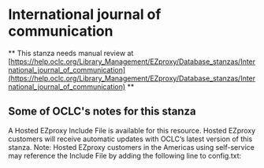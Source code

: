 # International journal of communication
** This stanza needs manual review at [https://help.oclc.org/Library_Management/EZproxy/Database_stanzas/International_journal_of_communication](https://help.oclc.org/Library_Management/EZproxy/Database_stanzas/International_journal_of_communication) **

## Some of OCLC's notes for this stanza

A Hosted EZproxy Include File is available for this resource. Hosted EZproxy customers will receive automatic updates with OCLC&rsquo;s latest version of this stanza. Note: Hosted EZproxy customers in the Americas using self-service may reference the Include File by adding the following line to config.txt:

&nbsp;

&nbsp;
